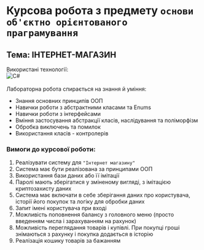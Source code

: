 # Курсова робота з предмету `основи об'єктно орієнтованого праграмування`
## Тема: ІНТЕРНЕТ-МАГАЗИН<br>

Використані технології: <br>
![C#](https://img.shields.io/badge/c%23-%23239120.svg?style=for-the-badge&logo=c-sharp&logoColor=white)<br><br>
Лабораторна робота спирається на знання й уміння: 
- Знання основних принципів ООП
- Навички роботи з абстрактними класами та Enums
- Навички роботи з інтерфейсами
- Вміння застосування абстракції класів, наслідування та поліморфізм
- Обробка виключень та помилок
- Використання класів - контролерів

### Вимоги до курсової роботи: <br>
1. Реалізувати систему для `"Інтернет магазину"`
2. Система має бути реалізована за принципами ООП
3. Використання бази даних або її імітації
4. Паролі мають зберігатися у зміненому вигляді, з імітацією криптозахисту даних
5. Система має включати в себе зберігання даних про користувача, історії його покупок та логіку для обробки даних
6. Запит імені користувача при вході
7. Можливість поповнення балансу з головного меню (просто введенням числа і зарахуванням на рахунок)
8. Можливість переглядання товарів і купівлі. При покупці гроші знімаються з рахунку і покупка додається в історію
9. Реалізація кошику товарів за бажанням